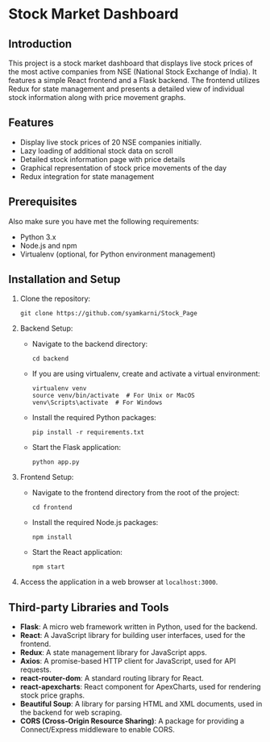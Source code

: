 # Stock Market Dashboard

## Introduction

This project is a stock market dashboard that displays live stock prices of the most active companies from NSE (National Stock Exchange of India). It features a simple React frontend and a Flask backend. The frontend utilizes Redux for state management and presents a detailed view of individual stock information along with price movement graphs.

## Features

- Display live stock prices of 20 NSE companies initially.
- Lazy loading of additional stock data on scroll
- Detailed stock information page with price details
- Graphical representation of stock price movements of the day
- Redux integration for state management

## Prerequisites

Also make sure you have met the following requirements:

- Python 3.x
- Node.js and npm
- Virtualenv (optional, for Python environment management)

## Installation and Setup

1. Clone the repository:
   ```
   git clone https://github.com/syamkarni/Stock_Page
   ```

2. Backend Setup:    
   - Navigate to the backend directory:
     ```
     cd backend
     ```
   - If you are using virtualenv, create and activate a virtual environment:
     ```
     virtualenv venv
     source venv/bin/activate  # For Unix or MacOS
     venv\Scripts\activate  # For Windows
     ```
   - Install the required Python packages:
     ```
     pip install -r requirements.txt
     ```
   - Start the Flask application:
     ```
     python app.py
     ```

3. Frontend Setup:
   - Navigate to the frontend directory from the root of the project:
     ```
     cd frontend
     ```
   - Install the required Node.js packages:
     ```
     npm install
     ```
   - Start the React application:
     ```
     npm start
     ```

4. Access the application in a web browser at `localhost:3000`.

## Third-party Libraries and Tools

- **Flask**: A micro web framework written in Python, used for the backend.
- **React**: A JavaScript library for building user interfaces, used for the frontend.
- **Redux**: A state management library for JavaScript apps.
- **Axios**: A promise-based HTTP client for JavaScript, used for API requests.
- **react-router-dom**: A standard routing library for React.
- **react-apexcharts**: React component for ApexCharts, used for rendering stock price graphs.
- **Beautiful Soup**: A library for parsing HTML and XML documents, used in the backend for web scraping.
- **CORS (Cross-Origin Resource Sharing)**: A package for providing a Connect/Express middleware to enable CORS.